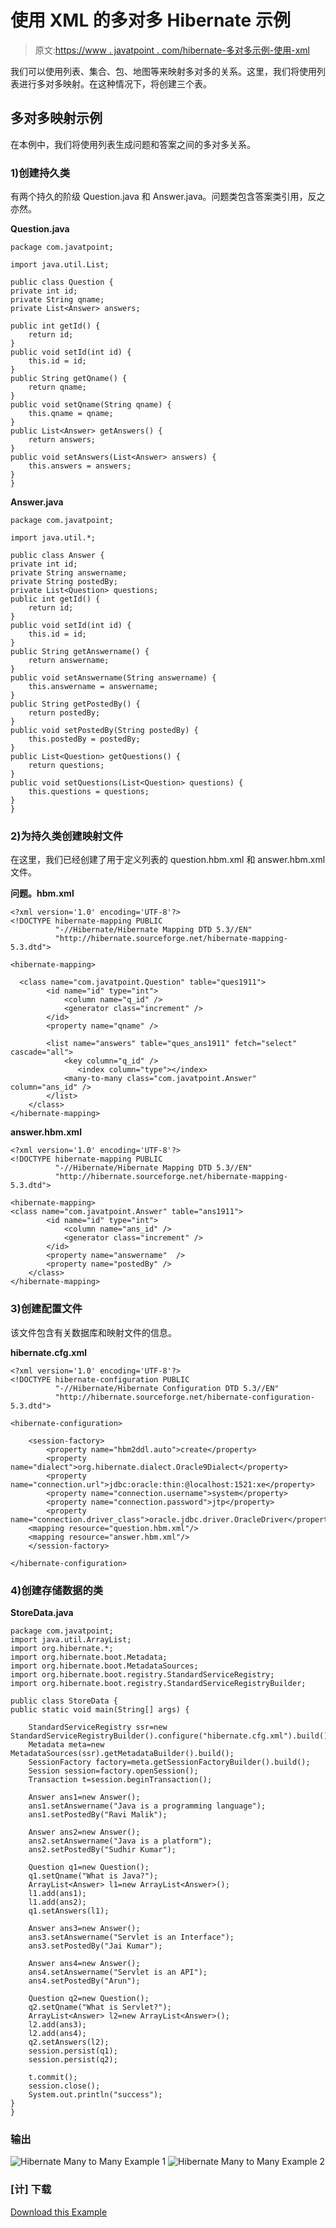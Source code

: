 # 使用 XML 的多对多 Hibernate 示例

> 原文:[https://www . javatpoint . com/hibernate-多对多示例-使用-xml](https://www.javatpoint.com/hibernate-many-to-many-example-using-xml)

我们可以使用列表、集合、包、地图等来映射多对多的关系。这里，我们将使用列表进行多对多映射。在这种情况下，将创建三个表。

## 多对多映射示例

在本例中，我们将使用列表生成问题和答案之间的多对多关系。

### 1)创建持久类

有两个持久的阶级 Question.java 和 Answer.java。问题类包含答案类引用，反之亦然。

**Question.java**

```
package com.javatpoint;  

import java.util.List;  

public class Question {  
private int id;  
private String qname;  
private List<Answer> answers;

public int getId() {
	return id;
}
public void setId(int id) {
	this.id = id;
}
public String getQname() {
	return qname;
}
public void setQname(String qname) {
	this.qname = qname;
}
public List<Answer> getAnswers() {
	return answers;
}
public void setAnswers(List<Answer> answers) {
	this.answers = answers;
}    
}

```

**Answer.java**

```
package com.javatpoint;

import java.util.*;

public class Answer {  
private int id;  
private String answername;  
private String postedBy;  
private List<Question> questions;
public int getId() {
	return id;
}
public void setId(int id) {
	this.id = id;
}
public String getAnswername() {
	return answername;
}
public void setAnswername(String answername) {
	this.answername = answername;
}
public String getPostedBy() {
	return postedBy;
}
public void setPostedBy(String postedBy) {
	this.postedBy = postedBy;
}
public List<Question> getQuestions() {
	return questions;
}
public void setQuestions(List<Question> questions) {
	this.questions = questions;
}  
}

```

### 2)为持久类创建映射文件

在这里，我们已经创建了用于定义列表的 question.hbm.xml 和 answer.hbm.xml 文件。

**问题。hbm.xml**

```
<?xml version='1.0' encoding='UTF-8'?>  
<!DOCTYPE hibernate-mapping PUBLIC  
          "-//Hibernate/Hibernate Mapping DTD 5.3//EN"  
          "http://hibernate.sourceforge.net/hibernate-mapping-5.3.dtd">  

<hibernate-mapping>  

  <class name="com.javatpoint.Question" table="ques1911">
		<id name="id" type="int">
			<column name="q_id" />
			<generator class="increment" />
		</id>
		<property name="qname" />

		<list name="answers" table="ques_ans1911" fetch="select" cascade="all">
			<key column="q_id" />
			   <index column="type"></index> 
			<many-to-many class="com.javatpoint.Answer" column="ans_id" />
		</list>
	</class> 
</hibernate-mapping>       

```

**answer.hbm.xml**

```
<?xml version='1.0' encoding='UTF-8'?>  
<!DOCTYPE hibernate-mapping PUBLIC  
          "-//Hibernate/Hibernate Mapping DTD 5.3//EN"  
          "http://hibernate.sourceforge.net/hibernate-mapping-5.3.dtd">  

<hibernate-mapping>  
<class name="com.javatpoint.Answer" table="ans1911">
		<id name="id" type="int">
			<column name="ans_id" />
			<generator class="increment" />
		</id>
		<property name="answername"  />
		<property name="postedBy" />
	</class>
</hibernate-mapping>

```

### 3)创建配置文件

该文件包含有关数据库和映射文件的信息。

**hibernate.cfg.xml**

```
<?xml version='1.0' encoding='UTF-8'?>  
<!DOCTYPE hibernate-configuration PUBLIC  
          "-//Hibernate/Hibernate Configuration DTD 5.3//EN"  
          "http://hibernate.sourceforge.net/hibernate-configuration-5.3.dtd">  

<hibernate-configuration>  

    <session-factory>  
        <property name="hbm2ddl.auto">create</property>  
        <property name="dialect">org.hibernate.dialect.Oracle9Dialect</property>  
        <property name="connection.url">jdbc:oracle:thin:@localhost:1521:xe</property>  
        <property name="connection.username">system</property>  
        <property name="connection.password">jtp</property>  
        <property name="connection.driver_class">oracle.jdbc.driver.OracleDriver</property>  
    <mapping resource="question.hbm.xml"/>  
    <mapping resource="answer.hbm.xml"/>
    </session-factory>  

</hibernate-configuration>  

```

### 4)创建存储数据的类

**StoreData.java**

```
package com.javatpoint;  
import java.util.ArrayList;  
import org.hibernate.*;
import org.hibernate.boot.Metadata;
import org.hibernate.boot.MetadataSources;
import org.hibernate.boot.registry.StandardServiceRegistry;
import org.hibernate.boot.registry.StandardServiceRegistryBuilder;

public class StoreData {  
public static void main(String[] args) {  

	StandardServiceRegistry ssr=new StandardServiceRegistryBuilder().configure("hibernate.cfg.xml").build();  
    Metadata meta=new MetadataSources(ssr).getMetadataBuilder().build();  
    SessionFactory factory=meta.getSessionFactoryBuilder().build();  
    Session session=factory.openSession();  
    Transaction t=session.beginTransaction();    

	Answer ans1=new Answer();
	ans1.setAnswername("Java is a programming language");
	ans1.setPostedBy("Ravi Malik");

	Answer ans2=new Answer();
	ans2.setAnswername("Java is a platform");
	ans2.setPostedBy("Sudhir Kumar");

	Question q1=new Question();
	q1.setQname("What is Java?");
	ArrayList<Answer> l1=new ArrayList<Answer>();
	l1.add(ans1);
	l1.add(ans2);
	q1.setAnswers(l1);

	Answer ans3=new Answer();  
	ans3.setAnswername("Servlet is an Interface");  
	ans3.setPostedBy("Jai Kumar");  

	Answer ans4=new Answer();  
	ans4.setAnswername("Servlet is an API");  
	ans4.setPostedBy("Arun");  

	Question q2=new Question();
	q2.setQname("What is Servlet?");
	ArrayList<Answer> l2=new ArrayList<Answer>();
	l2.add(ans3);
	l2.add(ans4);
	q2.setAnswers(l2);
    session.persist(q1);  
    session.persist(q2);  

    t.commit();  
    session.close();  
    System.out.println("success");      
}  
}  

```

### 输出

![Hibernate Many to Many Example 1](../Images/4e37a05b21ea9beef742a2b3bf28a43e.png) ![Hibernate Many to Many Example 2](../Images/17a698a59748a209af96a11b9b8cb69d.png)

### [计] 下载

[Download this Example](src/hb/mtm.zip)
